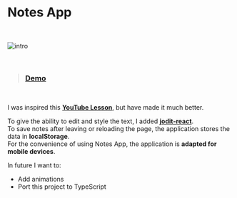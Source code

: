 # Notes App

<br>

![intro](https://user-images.githubusercontent.com/71597887/158859349-844ff049-6f88-4911-be0c-0a2aa6b5493a.PNG)

<br>

> ### **[Demo](https://dev-rodion.github.io/notes-app/)**

<br>

I was inspired this **[YouTube Lesson](https://youtu.be/ulOKYl5sHGk)**, but have made it much better. 

To give the ability to edit and style the text, I added **[jodit-react](https://github.com/jodit/jodit-react)**.<br>
To save notes after leaving or reloading the page, the application stores the data in **localStorage**.<br>
For the convenience of using Notes App, the application is **adapted for mobile devices**.

In future I want to:

* Add animations
* Port this project to TypeScript <br>
